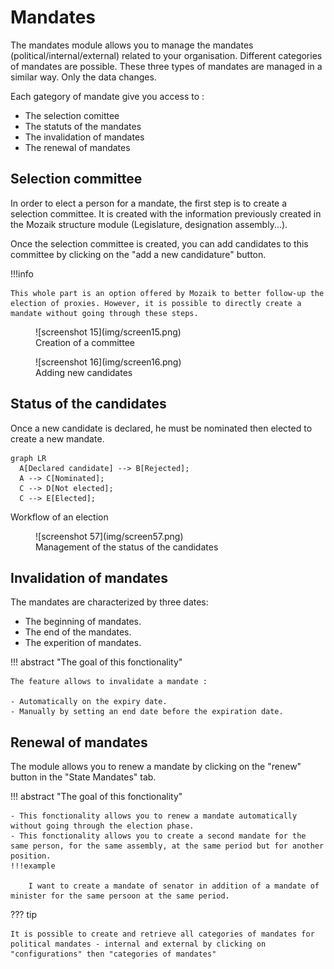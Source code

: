 # Mandates
The mandates module allows you to manage the mandates (political/internal/external) related to your organisation. Different categories of mandates are possible.
These three types of mandates are managed in a similar way. Only the data changes.

Each gategory of mandate give you access to :

- The selection comittee
- The statuts of the mandates
- The invalidation of mandates
- The renewal of mandates

## Selection committee

In order to elect a person for a mandate, the first step is to create a selection committee. It is created with the information previously created in the Mozaik structure module (Legislature, designation assembly...).

Once the selection committee is created, you can add candidates to this committee by clicking on the "add a new candidature" button.

!!!info

    This whole part is an option offered by Mozaik to better follow-up the election of proxies. However, it is possible to directly create a mandate without going through these steps.

<figure markdown>
![screenshot 15](img/screen15.png)
 <figcaption>Creation of a committee</figcaption>
</figure>

<figure markdown>
![screenshot 16](img/screen16.png)
 <figcaption>Adding new candidates</figcaption>
</figure>


## Status of the candidates

Once a new candidate is declared, he must be nominated then elected to create a new mandate. 

``` mermaid
graph LR
  A[Declared candidate] --> B[Rejected];
  A --> C[Nominated];
  C --> D[Not elected];
  C --> E[Elected];
```
 <figcaption>Workflow of an election</figcaption>

<figure markdown>
![screenshot 57](img/screen57.png)
 <figcaption>Management of the status of the candidates</figcaption>
</figure>

## Invalidation of mandates

The mandates are characterized by three dates: 

- The beginning of mandates.
- The end of the mandates.
- The experition of mandates.

!!! abstract "The goal of this fonctionality"

    The feature allows to invalidate a mandate :

    - Automatically on the expiry date.
    - Manually by setting an end date before the expiration date.

## Renewal of mandates
The module allows you to renew a mandate by clicking on the "renew" button in the "State Mandates" tab.

!!! abstract "The goal of this fonctionality"

    - This fonctionality allows you to renew a mandate automatically without going through the election phase.
    - This fonctionality allows you to create a second mandate for the same person, for the same assembly, at the same period but for another position.
    !!!example

        I want to create a mandate of senator in addition of a mandate of minister for the same persoon at the same period. 

??? tip

    It is possible to create and retrieve all categories of mandates for political mandates - internal and external by clicking on "configurations" then "categories of mandates"